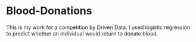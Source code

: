 # Blood-Donations
This is my work for a competition by Driven Data. I used logistic regression to predict whether an individual would return to donate blood.
